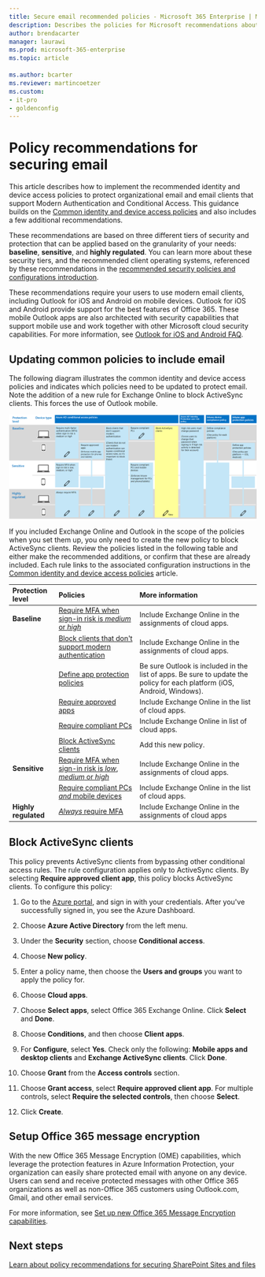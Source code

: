 ```yaml
---
title: Secure email recommended policies - Microsoft 365 Enterprise | Microsoft Docs
description: Describes the policies for Microsoft recommendations about how to apply email policies and configurations.
author: brendacarter
manager: laurawi
ms.prod: microsoft-365-enterprise
ms.topic: article

ms.author: bcarter
ms.reviewer: martincoetzer
ms.custom: 
- it-pro
- goldenconfig
---
```


# Policy recommendations for securing email
This article describes how to implement the recommended identity and device access policies to protect organizational email and email clients that support Modern Authentication and Conditional Access. This guidance builds on the [Common identity and device access policies](identity-access-policies.md) and also includes a few additional recommendations.


These recommendations are based on three different tiers of security and protection that can be applied based on the granularity of your needs: **baseline**, **sensitive**, and **highly regulated**. You can learn more about these security tiers, and the recommended client operating systems, referenced by these recommendations in the [recommended security policies and configurations introduction](microsoft-365-policies-configurations.md).

These recommendations require your users to use modern email clients, including Outlook for iOS and Android on mobile devices. Outlook for iOS and Android provide support for the best features of Office 365. These mobile Outlook apps are also architected with security capabilities that support mobile use and work together with other Microsoft cloud security capabilities. For more information, see [Outlook for iOS and Android FAQ](https://docs.microsoft.com/exchange/clients-and-mobile-in-exchange-online/outlook-for-ios-and-android/outlook-for-ios-and-android-faq).

## Updating common policies to include email
The following diagram illustrates the common identity and device access policies and indicates which policies need to be updated to protect email. Note the addition of a new rule for Exchange Online to block ActiveSync clients. This forces the use of Outlook mobile.

![Summary of policy updates for protecting email](../images/identity-access-ruleset-mail.png)

If you included Exchange Online and Outlook in the scope of the policies when you set them up, you only need to create the new policy to block ActiveSync clients. Review the policies listed in the following table and either make the recommended additions, or confirm that these are already included. Each rule links to the associated configuration instructions in the [Common identity and device access policies](identity-access-policies.md) article. 

|Protection level|Policies|More information|
|:---------------|:-------|:----------------|
|**Baseline**|[Require MFA when sign-in risk is *medium* or *high*](identity-access-policies.md#require-mfa-based-on-sign-in-risk)|Include Exchange Online in the assignments of cloud apps.|
|        |[Block clients that don't support modern authentication](identity-access-policies.md#block-clients-that-dont-support-modern-authentication)|Include Exchange Online in the assignments of cloud apps.|
|        |[Define app protection policies](identity-access-policies.md#high-risk-users-must-change-password)|Be sure Outlook is included in the list of apps. Be sure to update the policy for each platform (iOS, Android, Windows).|
|        |[Require approved apps](identity-access-policies.md#require-approved-apps)|Include Exchange Online in the list of cloud apps.|
|        |[Require compliant PCs](identity-access-policies.md#require-compliant-pcs-but-not-compliant-phones-and-tablets)|Include Exchange Online in list of cloud apps.|
|        |[Block ActiveSync clients](#block-activesync)|Add this new policy. 
|**Sensitive**|[Require MFA when sign-in risk is *low*, *medium* or *high*](identity-access-policies.md#require-mfa-based-on-sign-in-risk)| Include Exchange Online in the assignments of cloud apps.|
|         |[Require compliant PCs *and* mobile devices](identity-access-policies.md#require-compliant-pcs-and-mobile-devices)|Include Exchange Online in the list of cloud apps.|
|**Highly regulated**|[*Always* require MFA](identity-access-policies.md#require-mfa-based-on-sign-in-risk)|Include Exchange Online in the assignments of cloud apps |

## Block ActiveSync clients
This policy prevents ActiveSync clients from bypassing other conditional access rules. The rule configuration applies only to ActiveSync clients. By selecting **Require approved client app**, this policy blocks ActiveSync clients. To configure this policy:

1. Go to the [Azure portal](https://portal.azure.com), and sign in with your credentials. After you've successfully signed in, you see the Azure Dashboard.

2. Choose **Azure Active Directory** from the left menu.

3. Under the **Security** section, choose **Conditional access**.

4. Choose **New policy**.

5. Enter a policy name, then choose the **Users and groups** you want to apply the policy for.

6. Choose **Cloud apps**.

7. Choose **Select apps**, select Office 365 Exchange Online. Click **Select** and **Done**.
8. Choose **Conditions**, and then choose **Client apps**.
9. For **Configure**, select **Yes**. Check only the following: **Mobile apps and desktop clients** and **Exchange ActiveSync clients**. Click **Done**.

10. Choose **Grant** from the **Access controls** section.

11. Choose **Grant access**, select **Require approved client app**.  For multiple controls, select **Require the selected controls**, then choose **Select**. 

12. Click **Create**.

## Setup Office 365 message encryption
With the new Office 365 Message Encryption (OME) capabilities, which leverage the protection features in Azure Information Protection, your organization can easily share protected email with anyone on any device. Users can send and receive protected messages with other Office 365 organizations as well as non-Office 365 customers using Outlook.com, Gmail, and other email services.

For more information, see [Set up new Office 365 Message Encryption capabilities](https://support.office.com/article/set-up-new-office-365-message-encryption-capabilities-7ff0c040-b25c-4378-9904-b1b50210d00e). 

<!---
This article describes recommended policies to help you secure organizational email and email clients that support Modern Authentication and Conditional Access. These recommendations are in addition to the [common identity and access policy recommendations](identity-access-policies.md).

The following recommendations are based on three different layers of security and protection for your email that can be applied based on the granularity of your needs:

- **Baseline**: Microsoft recommends you establish a minimum standard for protecting data, as well as the identities and devices that access your data. Microsoft provides strong default protection that meets the needs of many organizations. Some organizations require additional capabilities to meet their baseline requirements.
- **Sensitive**: Some customers have a subset of data that must be protected at higher levels. You can apply increased protection to specific data sets in your Office 365 environment. Microsoft recommends protecting identities and devices that access sensitive data with comparable levels of security. 
- **Highly regulated**: Some organizations may have a very small amount of data that is highly classified, trade secret, or regulated data. Microsoft provides capabilities to help organizations meet these requirements, including added protection for identities and devices.

See the [recommended security policies and configurations introduction](microsoft-365-policies-configurations.md) topic for more details.

> [!IMPORTANT]
> All security groups created as part of these recommendations must be created with Office features enabled. This is specifically important for the deployment of Azure Information Protection (AIP) when securing documents in SharePoint Online.
>
>![Office features enabled for security groups](./media/security-group.png)
>

## Baseline
To create a new conditional access policy: 

1. Go to the [Azure portal](https://portal.azure.com), and sign in with your credentials. After you've successfully signed in, you see the Azure Dashboard.

2. Choose **Azure Active Directory** from the left menu.

3. Under the **Security** section, choose **Conditional access**.

4. Choose **New policy** as shown in the screen-shot below:

![Baseline CA policy](./media/secure-email/CA-EXO-policy-1.png)

The following tables describe the appropriate settings necessary to express the policies required for each level of protection.

### Medium and above risk requires MFA

The following tables describes the conditional access policy settings to implement for this policy.

**Assignments**
|Type|Properties|Values|Notes|
|:---|:---------|:-----|:----|
|Users and groups|Include|Select users and groups – Select specific security group containing targeted users|Start with security group including pilot users.|
||Exclude|Exception security group; service accounts (app identities)|Membership modified on an as needed temporary basis|
|Cloud apps|Include|Select apps -  Select Office 365 Exchange Online||
|Conditions|Configured|Yes|Configure specific to your environment and needs|
|Sign-in risk|Risk level|High, medium|Check both|

**Access controls**
|Type|Properties|Values|Notes|
|:---|:---------|:-----|:----|
|Grant|Grant access|True|Selected|
||Require MFA|True|Check|
||Require compliant devices|False||
||Require domain joined devices|False||
||Require all the selected controls|True|Selected|

> [!NOTE]
> Be sure to enable this policy, by clicking **On**. Also consider using the [What if](https://docs.microsoft.com/azure/active-directory/active-directory-conditional-access-whatif) tool to test the policy

### Require a compliant or domain joined device

To create a conditional access policy for Exchange Online:

1. Go to the [Azure portal](https://portal.azure.com), and sign in with your credentials. After you've successfully signed in, you see the Azure Dashboard.

2. Choose **Azure Active Directory** from the left menu.

3. Under the **Security** section, choose **Conditional access**.

4. Choose **New policy**.

5. Enter a policy name, then choose the **Users and groups** you want to apply the policy for.

6. Choose **Cloud apps**.

7. Choose **Select apps**, select **Office 365 Exchange Online** from the **Cloud apps** list, click on **Select**. Once the **Office 365 Exchange Online** app is selected, click **Done**.

8. Choose **Grant** from the **Access controls** section.

9. Choose **Grant access**, select both **Require device to be marked as compliant** and **Require domain joined (Hybrid Azure AD)**, then choose **Select**.

10. Click **Create** to create the Exchange Online conditional access policy.

	> [!NOTE]
	> Beginning with Intune on Azure, you have to create all conditional access policies in the Azure Active Directory workload. Intune provides a link to Azure AD conditional access policies workload from its portal  for convenience.

	> [!IMPORTANT]
	> If you need assistance on migrating conditional access policies previously created in the Intune classic portal to the Intune on Azure portal, see the [reassign conditional access policies from Intune classic portal to the Azure portal](https://docs.microsoft.com/intune/conditional-access-intune-reassign) topic. 

### App-based conditional access for Exchange Online

You can add one more security layer by setting up an app-based conditional access policy for Exchange Online in the Intune on Azure portal. When you apply an app-based conditional access for Exchange Online you require users to use a specific app (E.g. Microsoft Outlook app) to access corporate e-mail.

To add an app-based conditional access policy:

1. Go to the [Azure portal](https://portal.azure.com), and sign in with your Intune credentials. After you've successfully signed in, you see the Azure Dashboard.

2. Choose **More services** from the left menu, then type: "**Intune**".

3. Choose **Intune App Protection**.

4. On the **Intune mobile application management** blade choose **All Settings**.

5. Choose **Exchange Online** under the **Conditional access** section.

6. Select **Allow apps that support Intune app policies**, then choose the app (E.g. Microsoft Outlook).

7. Choose **Restricted user groups**, click **Select groups**, select the user or group you want to apply the policy for, then click **Select**.

## Sensitive

### Low and above risk requires MFA
The following tables describes the conditional access policy settings to implement for low- and above-risk policies.

**Assignments**
|Type|Properties|Values|Notes|
|:---|:---------|:-----|:----|
|Users and groups|Include|Select users and groups – Select specific security group containing targeted users|Start with security group including pilot users|
||Exclude|Exception security group; service accounts (app identities)|Membership modified on an as needed temporary basis|
|Cloud apps|Include|Select apps -  Select Office 365 Exchange Online||
|Conditions|Configured|Yes|Configure specific to your environment and needs|
|Sign-in risk|Configured|Yes|Configure specific to your environment and needs|
||Risk level|Low, medium, high|Check all three|

**Access controls**
|Type|Properties|Values|Notes|
|:---|:---------|:-----|:----|
||Grant|Grant access|True|Selected|
||Require MFA|True|Check|
||Require compliant devices|False||
||Require domain joined device|False||
||Require all the selected controls|True|Selected|

> [!NOTE]
> Be sure to enable this policy, by clicking **On**. Also consider using the [What if](https://docs.microsoft.com/azure/active-directory/active-directory-conditional-access-whatif) tool to test the policy

### Require a compliant or domain joined device
(See baseline instructions)

### App-based conditional access for Exchange online

(See baseline instructions)

#### Apply to

Once the pilot project has been completed, these policies should be applied to users in your organization who require access to email considered sensitive.

## Highly regulated
### MFA required

The following tables describes the conditional access policy settings to implement for the highly regulated policy.

**Assignments**
|Type|Properties|Values|Notes|
|:---|:---------|:-----|:----|
|Users and groups|Include|Select users and groups – Select specific security group containing targeted users|Start with security group including pilot users|
||Exclude|Exception security group; service accounts (app identities)|Membership modified on an as needed temporary basis|
|Cloud apps|Include|Select apps -  Select Office 365 Exchange Online||

**Access controls**
|Type|Properties|Values|Notes|
|:---|:---------|:-----|:----|
|Grant|Grant access|True|Selected|
||Require MFA|True|Check|
||Require complaint devices|False|Check|
||Require domain joined device|False||
||Require all the selected controls|True|Selected|

> [!NOTE]
> Be sure to enable this policy, by clicking **On**. Also consider using the [What if](https://docs.microsoft.com/azure/active-directory/active-directory-conditional-access-whatif) tool to test the policy

### Require a compliant or domain joined device
(See baseline instructions)
### App-based conditional access for Exchange online
(See baseline instructions)
#### Apply to
Once the pilot project has been completed, these policies should be applied to users in your organization who require access to email considered highly regulated.

### High risk users policy
To ensure that all high-risk users compromised accounts are forced to perform a password change when signing-in, you must apply the following policy.

Log in to the [Microsoft Azure portal (http://portal.azure.com)](http://portal.azure.com/) with your administrator credentials, and then navigate to **Azure AD Identity Protection > User Risk Policy**.

**Assignments**
|Type|Properties|Values|Notes|
|:---|:---------|:-----|:----|
|Users|Include|All users|Selected|
||Exclude|None||
|Conditions|User risk|High|Selected|

**Controls**
|Type|Properties|Values|Notes|
|:---|:---------|:-----|:----|
||Access|Allow access|True|Selected|
||Access|Require password change|True|Check|

**Review:** not applicable

> [!NOTE]
> Be sure to enable this policy, by clicking **On**. Also consider using the [What if](https://docs.microsoft.com/azure/active-directory/active-directory-conditional-access-whatif) tool to test the policy

## Additional configurations
In addition to the above policies, you must configure the following Mobile Application and Device Management settings discussed in this section.

### Intune mobile application management

To ensure email is protected by the policy recommendations stated earlier for each security and data protection tier, you must create Intune app protection policies from within the Azure portal.

To create a new app protection policy, log in to the Microsoft Azure portal with your administer credentials, and then navigate to **Intune App Protection > App policy**.

Add a new policy (+Add) as shown in the following screen shot:

![Intune mobile application management](./media/secure-email/CA-EXO-policy-2.png)

>[!NOTE]
>There are slight differences in the app protection policy options between iOS and Android. The below policy is specifically for Android.
>

The following tables describe the recommended Intune app protection policy settings:

**General**
|Type|Properties|Values|Notes|
|:---|:---------|:-----|:----|
|Email|Name|Secure email policy for Android|Enter a policy name|
||Description||Enter text that describes the policy|
||Platform|Android|There are slight differences in the app protection policy options between iOS and Android; this policy is specifically for Android|

**Apps**
|Type|Properties|Values|Notes|
|:---|:---------|:-----|:----|
|Applications|Apps|Outlook|Selected (list)|

**Settings**
|Type|Properties|Values|Notes|
|:---|:---------|:-----|:----|
|Data relocation|Prevent Android backup|Yes|On iOS this will specifically call out iTunes and iCloud|
|||Allow app to transfer data to other apps|Policy managed apps||
||Allow app to receive data to other apps|Policy managed apps||
||Prevent "Save As"|Yes||
||Restrict cut, copy, and paste with other apps|Policy managed apps||
||Restrict web content to display in the managed browser|No||
||Encrypt app data|Yes|On iOS select option: When device is locked|
||Disable contacts sync|No||
|Access|Require PIN for access|Yes||
||Number of attempts before PIN reset|3||
||Allow simple PIN|No||
||PIN length|6||
||Allow fingerprint instead of PIN|Yes||
||Require Corporate credentials for access|No||
||Block managed apps from running on jailbroken or rooted devices|Yes||
||Recheck the access requirement after (minutes)|30||
||Offline grace period|720||
||Offline interval (days) before app data is wiped|90||
||Block screen capture and Android assistant|No|On iOS this is not an available option|

When complete, remember to click "Create". Repeat the above steps and replace the selected platform (dropdown) with iOS. This creates two app policies, so once you create the policy, then assign groups to the policy and deploy it.

- See [how to create and assign app protection policies](https://docs.microsoft.com/intune/app-protection-policies) for more details.

### Intune mobile device management
You create the following device configuration profiles and device compliance policies by logging into the [Intune on Azure portal](https://portal.azure.com) with your Intune credentials.

#### iOS email profile
In the [Intune on Azure portal](https://portal.azure.com), you can create the following device configuration profiles at **Device configuration > Profiles > Create Profile > Platform (iOS) > Profile type (E-mail)**.

**Email profile**
|Type|Properties|Values|Notes|
|:---|:---------|:-----|:----|
|Exchange Active Sync|Host (#)|Outlook.office365.com||
||Account Name (#)|SecureEmailAccount|Admini choice|
||Username|User principal name|Selected – Drop down|
||Email address|Primary SMTP address|Selected – Drop down|
||Authentication method|Username and password|Selected – Drop down|
||Use S/MIME|False||
|Synchronization settings|Number of days of email to synchronize|Two weeks|Selected – Drop down|
||Use SSL|True|Check|
||Allow messages to be moved to other email accounts|False||
||Allow email to be sent from third party applications|True||
||Synchronize recently used email addresses|True|Check|

#### Android email profile
In the [Intune on Azure portal](https://portal.azure.com), you can create the following device configuration profiles at **Device configuration > Profiles > Create Profile > Platform (Android) > Profile type (E-mail)**.

**Email profile**
|Type|Properties|Values|Notes|
|:---|:---------|:-----|:----|
|Exchange Active Sync|Host (#)| Outlook.office365.com|
||Account Name (#)|SecureEmailAccount|Admini choice|
||Username|User principal name|Selected – Drop down|
||Email address|Primary SMTP address|Selected – Drop down|
||Authentication method|Username and password|Selected – Drop down|
||Use S/MIME|False||
|Synchronization settings|Number of days of email to synchronize|Two weeks|Selected – Drop down|
||Sync schedule|Not configured|Selected – Drop down|
||Use SSL|True|Check|
||Content type to synchronize|||
||Email|True|Check (locked)|
||Contacts|True|Check|
||Calenadr|True|Check|
||Tasks|True|Check|
||Notes|True|Check|

#### Android for work email profile
In the [Intune on Azure portal](https://portal.azure.com), you can create the following device configuration profiles at **Device configuration > Profiles > Create Profile > Platform (Android for Work) > Profile type (E-mail)**.

**Email profile**
|Type|Properties|Values|Notes|
|:---|:---------|:-----|:----|
|Exchange Active Sync|Host(#)| Outlook.office365.com|
||Account Name(#)|SecureEmailAccount|Admini choice|
||Username|User principal name|Selected – Drop down|
||Email address|Primary SMTP address|Selected – Drop down|
||Authentication method|Username and password|Selected – Drop down|
|Synchronization settings|Number of days of email to synchronize|Two weeks|Selected – Drop down|
||Use SSL|True|Check|

#### Device compliance policy
In the [Intune on Azure portal](https://portal.azure.com), you can create the following device compliance policies at **Device compliance > Policies > Create Policy > Platform (iOS, Android or others) > Settings**.

**System security**
|Type|Properties|Values|Notes|
|:---|:---------|:-----|:----|
|Password|Require a password to unlock mobile devices (...)|Yes|Selected – Drop down|
||Allow simple passwords (...)|No|Selected – Drop down|
||Minimum password length (...)|6|Selected – List|
|Advanced password settings|All|Not configured||
|Encryption|Require encryption on mobile device (...)|Yes|Selected – Drop down|
|Email profiles|Email account must be managed by Intune (iOS 8.0+)|Yes| Selected  – Drop down|
||Select (#)||Must select Email Configuration Policy for iOS: iOS Email Policy (see configuration policies above)|

**Device health**
|Type|Properties|Values|Notes|
|:---|:---------|:-----|:----|
|Windows decide health attestation|Require devices to be reported as healthy (Windows 10 Desktop and Mobile and later)|Yes||
|Device security settings|All|Not configured||
|Device threat protection|All|Not configured||
|Jailbreak|Device must not be jailbroken or rooted (iOS 8.0+, Android 4.0+)|Yes||

**Device properties**
|Type|Properties|Values|Notes|
|:---|:---------|:-----|:----|
|Operating system version|All|Not configured||

For all the above policies to be considered deployed, they must be targeted at user groups. You can do this by creating the policy (on Save) or later by selecting Manage Deployment in the Policy section (same level as Add).

## Remediating medium or high risk access events
If a user reports that they are now expected to perform MFA when this was previously not required, support can review their status from a risk perspective.  

Users within the organization with a Global Administrator or Security Administrator role can use Azure AD Identity Protection to review the risky events that contributed to the calculated risk score. If they identify some events that were flagged as suspicious, but are confirmed to be valid (such as a login from an unfamiliar location when an employee is on vacation), the administrator can resolve the event so it no longer contributes to the risk score.
--->

## Next steps

[Learn about policy recommendations for securing SharePoint Sites and files](sharepoint-file-access-policies.md)
